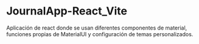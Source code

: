 # JournalApp-React_Vite
Aplicación de react donde se usan diferentes componentes de material, funciones propias de MaterialUI y configuración de temas personalizados.
